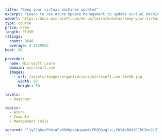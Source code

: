 ```yaml
---
title: "Keep your virtual machines updated"
excerpt: "Learn to use Azure Update Management to update virtual machines, verify agent connectivity, and use Azure Log Analytics in your cloud environment."
webUrl: https://docs.microsoft.com/en-us/learn/modules/keep-your-virtual-machines-updated/
type: course
price: Free
length: PT35M
ratings:
  count: 3640
  average: 4.5439563
heat: 50

provider:
  name: Microsoft Learn
  domain: microsoft.com
  images:
    - url: /assets/images/organizations/microsoft.com-50x50.jpg
      width: 50
      height: 50

levels:
  - Beginner

topics:
  - Azure
  - Compute
  - Management Tools

secured: "l1y2Jg0wxPYm+ASvKDUHpxpAjwgmXiERQB8vglsL/fhY4hDUX1SJRCIno2j2I/GYgB6U7ROu3RKA4f0jY+qIuwxoBU0pylI3FMg6qlreSKN6bpLp5TTBCLKSyEgr5W9IE+HEpAb5333zHrsmHGG7t66Lt1su0VmesLE4twS8MsjI6UG2BHnnzI1rrnL7ca6xSqg2yKQVZucHwV0daQOWNZ1tMmTGwKHy6FapjCUUpkDI+9kVxI0O+4EIIqWqaA8sHsNJ6PxWTmyDk43GxZSR1Kgwg5ySTuoRUnq6S+ztf3eEup2yRivEZXf5IBJilfBxPqBhjQpM+tKoYuCFua055eVl3NY1d3I82y+WTFvbihibev8QckhBv06kx54QlJoQC0LHDXLLsHtJn2gOa/ADvNZBxgbu6fKqRmFEZK8DL5s=;HiECb2Nc2Q4YLKAxmxtsGw=="
---
```


